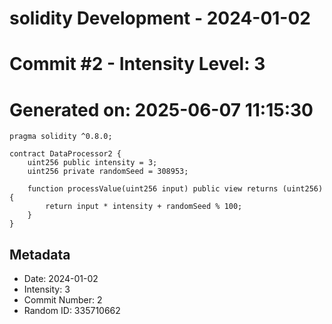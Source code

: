 ﻿# solidity Development - 2024-01-02
# Commit #2 - Intensity Level: 3
# Generated on: 2025-06-07 11:15:30
```solidity
pragma solidity ^0.8.0;

contract DataProcessor2 {
    uint256 public intensity = 3;
    uint256 private randomSeed = 308953;

    function processValue(uint256 input) public view returns (uint256) {
        return input * intensity + randomSeed % 100;
    }
}
```
## Metadata
- Date: 2024-01-02
- Intensity: 3
- Commit Number: 2
- Random ID: 335710662
